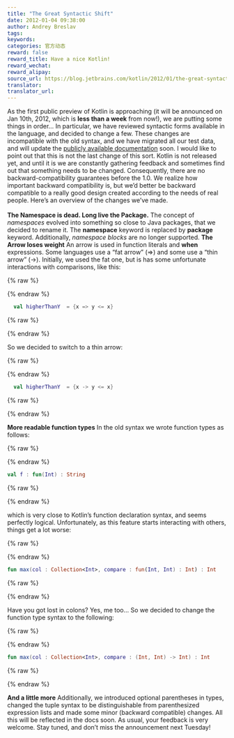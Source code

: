```yaml
---
title: "The Great Syntactic Shift"
date: 2012-01-04 09:38:00
author: Andrey Breslav
tags:
keywords:
categories: 官方动态
reward: false
reward_title: Have a nice Kotlin!
reward_wechat:
reward_alipay:
source_url: https://blog.jetbrains.com/kotlin/2012/01/the-great-syntactic-shift/
translator:
translator_url:
---
```


As the first public preview of Kotlin is approaching (it will be announced on Jan 10th, 2012, which is **less than a week** from now!), we are putting some things in order…
In particular, we have reviewed syntactic forms available in the language, and decided to change a few. These changes are incompatible with the old syntax, and we have migrated all our test data, and will update the [publicly available documentation](http://jetbrains.com/kotlin) soon.
I would like to point out that this is not the last change of this sort. Kotlin is not released yet, and until it is we are constantly gathering feedback and sometimes find out that something needs to be changed. Consequently, there are no backward-compatibility guarantees before the 1.0. We realize how important backward compatibility is, but we’d better be backward compatible to a really good design created according to the needs of real people.
Here’s an overview of the changes we’ve made.<br/>
<span id="more-291"></span><br/>
**The Namespace is dead. Long live the Package.**
The concept of *namespaces* evolved into something so close to Java packages, that we decided to rename it. The **namespace** keyword is replaced by **package** keyword. Additionally, *namespace blocks* are no longer supported.
**The Arrow loses weight**
An arrow is used in function literals and **when** expressions. Some languages use a “fat arrow” (=>) and some use a “thin arrow” (->). Initially, we used the fat one, but is has some unfortunate interactions with comparisons, like this:

{% raw %}
<p></p>
{% endraw %}

```kotlin
  val higherThanY  = {x => y <= x}
```

{% raw %}
<p></p>
{% endraw %}

So we decided to switch to a thin arrow:

{% raw %}
<p></p>
{% endraw %}

```kotlin
  val higherThanY  = {x -> y <= x}
```

{% raw %}
<p></p>
{% endraw %}

**More readable function types**
In the old syntax we wrote function types as follows:

{% raw %}
<p></p>
{% endraw %}

```kotlin
val f : fun(Int) : String
```

{% raw %}
<p></p>
{% endraw %}

which is very close to Kotlin’s function declaration syntax, and seems perfectly logical. Unfortunately, as this feature starts interacting with others, things get a lot worse:

{% raw %}
<p></p>
{% endraw %}

```kotlin
fun max(col : Collection<Int>, compare : fun(Int, Int) : Int) : Int
```

{% raw %}
<p></p>
{% endraw %}

Have you got lost in colons? Yes, me too…
So we decided to change the function type syntax to the following:

{% raw %}
<p></p>
{% endraw %}

```kotlin
fun max(col : Collection<Int>, compare : (Int, Int) -> Int) : Int
```

{% raw %}
<p></p>
{% endraw %}

**And a little more**
Additionally, we introduced optional parentheses in types, changed the tuple syntax to be distinguishable from parenthesized expression lists and made some minor (backward compatible) changes. All this will be reflected in the docs soon. As usual, your feedback is very welcome.
Stay tuned, and don’t miss the announcement next Tuesday!

